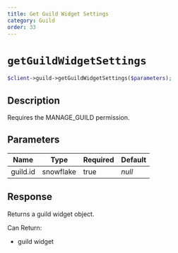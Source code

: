 ```yaml
---
title: Get Guild Widget Settings
category: Guild
order: 33
---
```


# `getGuildWidgetSettings`

```php
$client->guild->getGuildWidgetSettings($parameters);
```

## Description

Requires the MANAGE_GUILD permission.

## Parameters


Name | Type | Required | Default
--- | --- | --- | ---
guild.id | snowflake | true | *null*

## Response

Returns a guild widget object.

Can Return:

* guild widget
